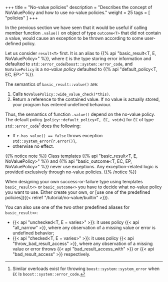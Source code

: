 +++
title = "No-value policies"
description = "Describes the concept of NoValuePolicy and how to use no-value policies."
weight = 25
tags = [ "policies" ]
+++

In the previous section we have seen that it would be useful if calling member
function `.value()` on object of type `outcome<T>` that did not contain a value,
would cause an exception to be thrown according to some user-defined policy.

Let us consider `result<T>` first. It is an alias to {{% api "basic_result<T, E, NoValuePolicy>" %}},
where `E` is the type storing error information and defaulted to
`std::error_code`/`boost::system::error_code`, and `NoValuePolicy`
is a *no-value policy* defaulted to {{% api "default_policy<T, EC, EP>" %}}.

The semantics of `basic_result::value()` are:

1. Calls `NoValuePolicy::wide_value_check(*this)`.
2. Return a reference to the contained value. If no value is actually stored,
your program has entered undefined behaviour.

Thus, the semantics of function `.value()` depend on the no-value policy. The
default policy (`policy::default_policy<T, EC, void>`) for `EC` of type
`std::error_code`[^1] does the following:

* If `r.has_value() == false` throws exception `std::system_error{r.error()}`,
* otherwise no effect.

{{% notice note %}}
Class templates {{% api "basic_result<T, E, NoValuePolicy>" %}} and {{% api "basic_outcome<T, EC, EP, NoValuePolicy>" %}}
never use exceptions. Any exception-related logic is provided exclusively
through no-value policies.
{{% /notice %}}

When designing your own success-or-failure type using templates
`basic_result<>` or `basic_outcome<>` you have to decide what no-value policy
you want to use. Either create your own, or [use one of the predefined policies]({{< relref "/tutorial/no-value/builtin" >}}).

You can also use one of the two other predefined aliases for `basic_result<>`:

* {{< api "unchecked<T, E = varies>" >}}: it uses policy {{< api "all_narrow" >}}, where any observation of a missing value or error is undefined behavior;
* {{< api "checked<T, E = varies>" >}}:
  it uses policy {{< api "throw_bad_result_access<EC>" >}}, where any observation of a missing value or error throws {{< api "bad_result_access_with<EC>" >}} or {{< api "bad_result_access" >}}
  respectively.

[^1]: Similar overloads exist for throwing `boost::system::system_error` when `EC` is `boost::system::error_code`.
